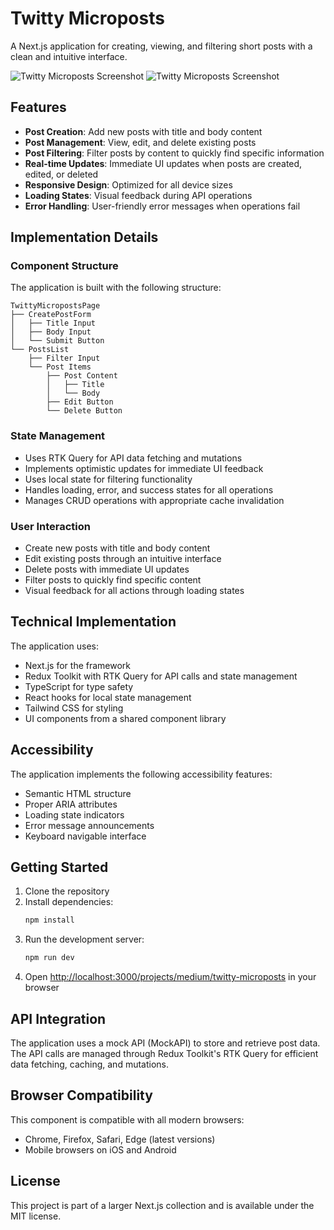 # Twitty Microposts

A Next.js application for creating, viewing, and filtering short posts with a clean and intuitive interface.

![Twitty Microposts Screenshot](https://ik.imagekit.io/nagoevid/nextjs-projects/twitty-microposts-1.png?updatedAt=1748975568384)
![Twitty Microposts Screenshot](https://ik.imagekit.io/nagoevid/nextjs-projects/twitty-microposts-2.png?updatedAt=1748975568350)

## Features

- **Post Creation**: Add new posts with title and body content
- **Post Management**: View, edit, and delete existing posts
- **Post Filtering**: Filter posts by content to quickly find specific information
- **Real-time Updates**: Immediate UI updates when posts are created, edited, or deleted
- **Responsive Design**: Optimized for all device sizes
- **Loading States**: Visual feedback during API operations
- **Error Handling**: User-friendly error messages when operations fail

## Implementation Details

### Component Structure

The application is built with the following structure:

```
TwittyMicropostsPage
├── CreatePostForm
│   ├── Title Input
│   ├── Body Input
│   └── Submit Button
└── PostsList
    ├── Filter Input
    └── Post Items
        ├── Post Content
        │   ├── Title
        │   └── Body
        ├── Edit Button
        └── Delete Button
```

### State Management

- Uses RTK Query for API data fetching and mutations
- Implements optimistic updates for immediate UI feedback
- Uses local state for filtering functionality
- Handles loading, error, and success states for all operations
- Manages CRUD operations with appropriate cache invalidation

### User Interaction

- Create new posts with title and body content
- Edit existing posts through an intuitive interface
- Delete posts with immediate UI updates
- Filter posts to quickly find specific content
- Visual feedback for all actions through loading states

## Technical Implementation

The application uses:

- Next.js for the framework
- Redux Toolkit with RTK Query for API calls and state management
- TypeScript for type safety
- React hooks for local state management
- Tailwind CSS for styling
- UI components from a shared component library

## Accessibility

The application implements the following accessibility features:

- Semantic HTML structure
- Proper ARIA attributes
- Loading state indicators
- Error message announcements
- Keyboard navigable interface

## Getting Started

1. Clone the repository
2. Install dependencies:
   ```bash
   npm install
   ```
3. Run the development server:
   ```bash
   npm run dev
   ```
4. Open [http://localhost:3000/projects/medium/twitty-microposts](http://localhost:3000/projects/medium/twitty-microposts) in your browser

## API Integration

The application uses a mock API (MockAPI) to store and retrieve post data. The API calls are managed through Redux Toolkit's RTK Query for efficient data fetching, caching, and mutations.

## Browser Compatibility

This component is compatible with all modern browsers:

- Chrome, Firefox, Safari, Edge (latest versions)
- Mobile browsers on iOS and Android

## License

This project is part of a larger Next.js collection and is available under the MIT license. 